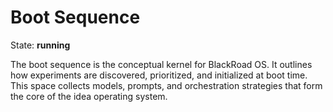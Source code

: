 # Boot Sequence

State: **running**

The boot sequence is the conceptual kernel for BlackRoad OS. It outlines how experiments are discovered,
prioritized, and initialized at boot time. This space collects models, prompts, and orchestration strategies
that form the core of the idea operating system.
